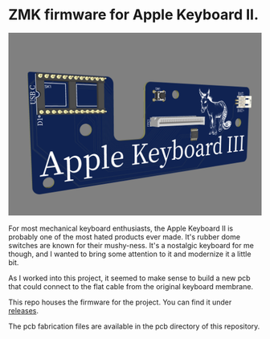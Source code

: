 # ZMK firmware for Apple Keyboard II.

![AKIII](static/akiii.png)

For most mechanical keyboard enthusiasts, the Apple Keyboard II is probably one of the most hated products ever made. It's rubber dome switches are known for their mushy-ness. It's a nostalgic keyboard for me though, and I wanted to bring some attention to it and modernize it a little bit.

As I worked into this project, it seemed to make sense to build a new pcb that could connect to the flat cable from the original keyboard membrane.

This repo houses the firmware for the project. You can find it under [releases](https://github.com/willpuckett/zmk-config-ak3/releases/latest). 

The pcb fabrication files are available in the pcb directory of this repository.

